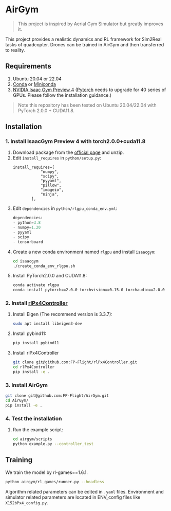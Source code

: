 # AirGym
> This project is inspired by Aerial Gym Simulator but greatly improves it. 

This project provides a realistic dynamics and RL framework for Sim2Real tasks of quadcopter. Drones can be trained in AirGym and then transferred to reality.

## Requirements
1. Ubuntu 20.04 or 22.04
1. [Conda](https://www.anaconda.com/download) or [Miniconda ](https://docs.conda.io/en/latest/miniconda.html)
1. [NVIDIA Isaac Gym Preview 4](https://developer.nvidia.com/isaac-gym) ([Pytorch]((https://pytorch.org/)) needs to upgrade for 40 series of GPUs. Please follow the installation guidance.)

> Note this repository has been tested on Ubuntu 20.04/22.04 with PyTorch 2.0.0 + CUDA11.8.

## Installation
### 1. Install IsaacGym Preview 4 with torch2.0.0+cuda11.8
1. Download package from the [official page](https://developer.nvidia.com/isaac-gym) and unzip.
1. Edit `install_requires` in `python/setup.py`:
    ```
    install_requires=[
                "numpy",
                "scipy",
                "pyyaml",
                "pillow",
                "imageio",
                "ninja",
            ],
    ```
1. Edit `dependencies` in `python/rlgpu_conda_env.yml`:
    ```python
    dependencies:
    - python=3.8
    - numpy=1.20
    - pyyaml
    - scipy
    - tensorboard
    ```
1. Create a new conda environment named `rlgpu` and install `isaacgym`:
    ```bash
    cd isaacgym
    ./create_conda_env_rlgpu.sh
    ```
1. Install PyTorch2.0.0 and CUDA11.8:
    ```bash
    conda activate rlgpu
    conda install pytorch==2.0.0 torchvision==0.15.0 torchaudio==2.0.0 pytorch-cuda=11.8 -c pytorch -c nvidia
    ```

### 2. Install [rlPx4Controller](https://github.com/FP-Flight/rlPx4Controller)
1. Install Eigen (The recommend version is 3.3.7):
    ```bash
    sudo apt install libeigen3-dev
    ```
1. Install pybind11:
    ```bash
    pip install pybind11
    ```
1. Install rlPx4Controller
    ```bash
    git clone git@github.com:FP-Flight/rlPx4Controller.git
    cd rlPx4Controller
    pip install -e .
    ```
### 3. Install AirGym
```bash
git clone git@github.com:FP-Flight/AirGym.git
cd AirGym/
pip install -e .

```
### 4. Test the installation
1. Run the example script:
    ```bash
    cd airgym/scripts
    python example.py --controller_test
    ```

## Training
We train the model by rl-games==1.6.1. 
```bash
python airgym/rl_games/runner.py --headless
```
Algorithm related parameters can be edited in `.yaml` files. Environment and simulator related parameters are located in ENV_config files like `X152bPx4_config.py`.
